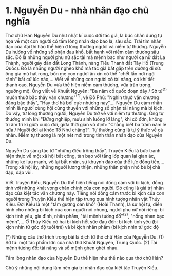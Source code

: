 # 1. Nguyễn Du - nhà nhân đạo chủ nghĩa

Thơ chữ Hán Nguyễn Du như nhật kí cuộc đời tác giả, là bức chân dung tự họa về một con người có tấm lòng nhân đạo bao la, sâu sắc. Trái tim nhân đạo của đại thi hào thể hiện ở lòng thương người và niềm tự thương. Nguyễn Du hướng về những số phận đau khổ, bất hạnh với niềm cảm thương sâu sắc. Đó là những người phụ nữ sắc tài mà mệnh bạc như người ca nữ đất La Thành, người gáy đàn đất Long Thành, nàng Tiểu Thanh đất Tây Hồ (Trung Quốc). Đó là những người nghèo khổ mà tác giả bắt gặp trên đường đi sứ: ông già mù hát rong, bốn mẹ con người ăn xin có thể "chết lần nơi ngõi rãnh" bất cứ lúc nào,... Viết về những con người có tài năng, có khí tiết thanh cao, Nguyễn Du vừa thể hiện niềm cảm thương, vừa trân trọng, ngưỡng mộ. Ông viết về Khuất Nguyên: "Ba năm cổ quốc đoạn dây / Sở tứ$^{(1)}$ muôn thuở bặc thầy văn chương"$^{(*)}$, về Đỗ Phủ: "Nghin thuở văn chương đáng bậc thầy", "Hay thơ há bởi cực nhường này".... Nguyễn Du cảm nhận mình là người cùng hội cùng thuyền với những số phận tài năng mà bi kịch. Do vậy, từ lòng thương người, Nguyễn Du trở về với niềm tự thương. Ông tự thương mình khi "Đứng nghiệp, mưu sinh luống lỡ làng", khi cô đơn, không tri âm tri kỉ giữa cuộc đời, giữa thời gian vô định: "Chẳng biết ba trăm năm lẻ nữa / Người đời ai khóc Tố Như chăng?". Tự thương cũng là tự ý thức về cá nhân. Niềm tự thương là một nét mới trong tinh thần nhân đạo của Nguyễn Du.

Nguyễn Du sáng tác từ "những điều trông thấy". Truyện Kiều là bức tranh hiện thực về một xã hội bất công, tàn bạo với tầng lớp quan lại gian ác, những kẻ lưu manh, vô lại bất nhân, sự khuynh đảo của thế lực đồng tiền,... Trong xã hội ấy, những người lương thiện, những thân phận nhỏ bé bị chà đạp, dập vùi.

Viết Truyện Kiều, Nguyễn Du thể hiện tiếng nói đồng cảm với bi kịch, đồng tình với những khát vọng chân chính của con người. Đó cũng là giá trị nhân đạo của kiệt tác văn chương này. Tiếng nói đồng cảm trước bi kịch của con người trong Truyện Kiều thể hiện tập trung qua hình tượng nhân vật Thúy Kiều. Đời Kiều là một "tấm gương oan khổ" (Hoài Thanh), là sự hội tụ, điển hình cho những bi kịch của con người nói chung, người phụ nữ nói riêng: bi kịch tình yêu, gia đình, nhân phẩm, "tài mệnh tương đố"$^{(2)}$, "hồng nhan bạc mệnh",... Ở Thúy Kiều có hai bi kịch hết sức đau đớn: bi kịch tình yêu (bi kịch nhìn từ góc độ tuổi trẻ) và bi kịch nhân phẩm (bi kịch nhìn từ góc độ

(*) Những câu thơ trích trong bài là dịch từ thơ chữ Hán của Nguyễn Du.
(1) Sở tứ: một tác phẩm lớn của nhà thơ Khuất Nguyên, Trung Quốc.
(2) Tài mệnh tương đố: tài năng và số mệnh ghen ghét nhau.

Tấm lòng nhân đạo của Nguyễn Du thể hiện như thế nào qua thơ chữ Hán?

Chú ý những nội dung làm nên giá trị nhân đạo của kiệt tác Truyện Kiều.